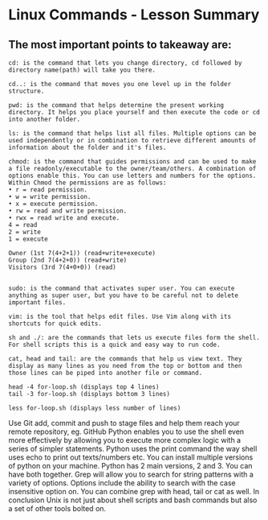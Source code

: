 # Linux Commands - Lesson Summary

## The most important points to takeaway are:

```
cd: is the command that lets you change directory, cd followed by directory name(path) will take you there.

cd..: is the command that moves you one level up in the folder structure.

pwd: is the command that helps determine the present working
directory. It helps you place yourself and then execute the code or cd into another folder.

ls: is the command that helps list all files. Multiple options can be used independently or in combination to retrieve different amounts of information about the folder and it's files.

chmod: is the command that guides permissions and can be used to make a file readonly/executable to the owner/team/others. A combination of options enable this. You can use letters and numbers for the options.
Within Chmod the permissions are as follows:
• r = read permission.
• w = write permission.
• x = execute permission.
• rw = read and write permission.
• rwx = read write and execute.
4 = read
2 = write
1 = execute

Owner (1st 7(4+2+1)) (read+write+execute)
Group (2nd 7(4+2+0)) (read+write)
Visitors (3rd 7(4+0+0)) (read)


sudo: is the command that activates super user. You can execute anything as super user, but you have to be careful not to delete important files.

vim: is the tool that helps edit files. Use Vim along with its shortcuts for quick edits.

sh and ./: are the commands that lets us execute files form the shell. For shell scripts this is a quick and easy way to run code.

cat, head and tail: are the commands that help us view text. They display as many lines as you need from the top or bottom and then those lines can be piped into another file or command.

head -4 for-loop.sh (displays top 4 lines)
tail -3 for-loop.sh (displays bottom 3 lines)

less for-loop.sh (displays less number of lines)

```

Use Git add, commit and push to stage files and help them reach your remote repository, eg. GitHub
Python enables you to use the shell even more effectively by allowing you to execute more complex logic with a series of simpler statements.
Python uses the print command the way shell uses echo to print out texts/numbers etc.
You can install multiple versions of python on your machine. Python has 2 main versions, 2 and 3. You can have both together.
Grep will allow you to search for string patterns with a variety of options. Options include the ability to search with the case insensitive option on. You can combine grep with head, tail or cat as well.
In conclusion Unix is not just about shell scripts and bash commands but also a set of other tools bolted on.
